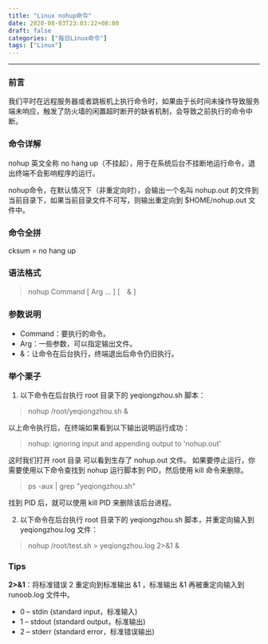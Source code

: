 ```yaml
---
title: "Linux nohup命令"
date: 2020-08-03T23:03:22+08:00
draft: false
categories: ["每日Linux命令"]
tags: ["Linux"]
---
```


---

### 前言

我们平时在远程服务器或者跳板机上执行命令时，如果由于长时间未操作导致服务端未响应，触发了防火墙的闲置超时断开的缺省机制，会导致之前执行的命令中断。

### 命令详解

nohup 英文全称 no hang up（不挂起），用于在系统后台不挂断地运行命令，退出终端不会影响程序的运行。

nohup命令，在默认情况下（非重定向时），会输出一个名叫 nohup.out 的文件到当前目录下，如果当前目录文件不可写，则输出重定向到 $HOME/nohup.out 文件中。

### 命令全拼

cksum = no hang up

### 语法格式

> nohup Command [ Arg … ] [　& ]

### 参数说明

- Command：要执行的命令。
- Arg：一些参数，可以指定输出文件。
- &：让命令在后台执行，终端退出后命令仍旧执行。

### 举个栗子

1. 以下命令在后台执行 root 目录下的 yeqiongzhou.sh 脚本：

> nohup /root/yeqiongzhou.sh &

以上命令执行后，在终端如果看到以下输出说明运行成功：

> nohup: ignoring input and appending output to 'nohup.out'

这时我们打开 root 目录 可以看到生存了 nohup.out 文件。
如果要停止运行，你需要使用以下命令查找到 nohup 运行脚本到 PID，然后使用 kill 命令来删除。

> ps -aux | grep "yeqiongzhou.sh"

找到 PID 后，就可以使用 kill PID 来删除该后台进程。

2. 以下命令在后台执行 root 目录下的 yeqiongzhou.sh 脚本，并重定向输入到 yeqiongzhou.log 文件：

> nohup /root/test.sh > yeqiongzhou.log 2>&1 &

### Tips

**2>&1**：将标准错误 2 重定向到标准输出 &1 ，标准输出 &1 再被重定向输入到 runoob.log 文件中。

- 0 – stdin (standard input，标准输入)
- 1 – stdout (standard output，标准输出)
- 2 – stderr (standard error，标准错误输出)
